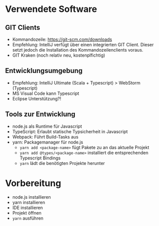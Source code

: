 # Verwendete Software

## GIT Clients
- Kommandozeile: https://git-scm.com/downloads
- Empfehlung: IntelliJ verfügt über einen integrierten GIT Client. Dieser setzt jedoch die Installation des Kommandozeilenclients voraus.
- GIT Kraken (noch relativ neu, kostenplfichtig) 

## Entwicklungsumgebung
- Empfehlung: IntelliJ Ultimate (Scala + Typescript) > WebStorm (Typescript)
- MS Visual Code kann Typescript
- Eclipse Unterstützung?!

## Tools zur Entwicklung
- node.js als Runtime für Javascript
- TypeScript: Erlaubt statische Typsicherheit in Javascript
- Webpack: Führt Build-Tasks aus
- yarn: Packagemanager für node.js
	- `yarn add <package-name>` fügt Pakete zu an das aktuelle Projekt
	- `yarn add @types/<package-name>` installiert die entsprechenden Typescript Bindings
	- `yarn` lädt die benötigten Projekte herunter

# Vorbereitung
- node.js installieren
- yarn installieren
- IDE installieren
- Projekt öffnen
- `yarn` ausführen
